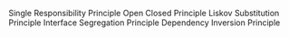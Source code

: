 
Single Responsibility Principle
Open Closed Principle
Liskov Substitution Principle
Interface Segregation Principle
Dependency Inversion Principle



	